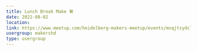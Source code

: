 ```yaml
---
title: Lunch Break Make 🛠️
date: 2022-08-02
location: 
link: https://www.meetup.com/heidelberg-makers-meetup/events/mvqjtsydclbdb/
usergroup: makershd
type: usergroup
---
```

